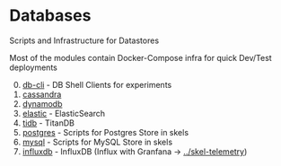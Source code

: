 # Databases

Scripts and Infrastructure for Datastores

Most of the modules contain Docker-Compose infra for quick Dev/Test deployments

0. [db-cli](db-cli)       - DB Shell Clients for experiments
1. [cassandra](cassandra)
2. [dynamodb](dynamodb)
3. [elastic](elastic)     - ElasticSearch
4. [tidb](tidb)           - TitanDB
5. [postgres](postgres)   - Scripts for Postgres Store in skels
6. [mysql](mysql)         - Scripts for MySQL Store in skels
7. [influxdb](influx)     - InfluxDB (Influx with Granfana -> [../skel-telemetry](../skel-telemetry))